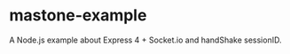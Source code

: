mastone-example
===============

A Node.js example about Express 4 + Socket.io and handShake sessionID.

